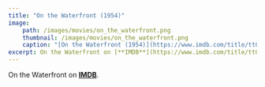 ```yaml
---
title: "On the Waterfront (1954)"
image:
    path: /images/movies/on_the_waterfront.png
    thumbnail: /images/movies/on_the_waterfront.png
    caption: "[On the Waterfront (1954)](https://www.imdb.com/title/tt0047296/)"
excerpt: On the Waterfront on [**IMDB**](https://www.imdb.com/title/tt0047296/).
---
```


On the Waterfront on [**IMDB**](https://www.imdb.com/title/tt0047296/).

